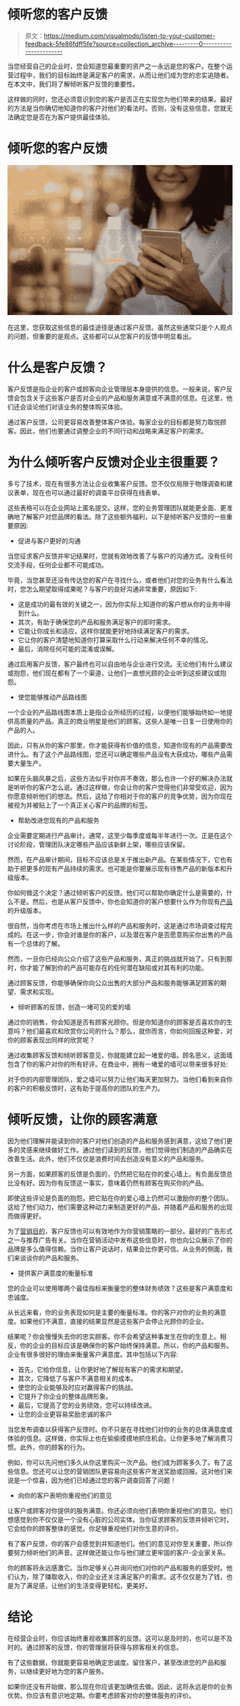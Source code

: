 # 倾听您的客户反馈

> 原文：<https://medium.com/visualmodo/listen-to-your-customer-feedback-5fe86fdff5fe?source=collection_archive---------0----------------------->

当您经营自己的企业时，您会知道您最重要的资产之一永远是您的客户。在整个运营过程中，我们的目标始终是满足客户的需求，从而让他们成为您的忠实追随者。在本文中，我们将了解倾听客户反馈的重要性。

这样做的同时，您还必须意识到您的客户是否正在实现您为他们带来的结果。最好的方法是当你确切地知道你的客户对他们的看法时。否则，没有这些信息，您就无法确定您是否在为客户提供最佳体验。

# 倾听您的客户反馈

![](img/1b6dbcb98b1e5ae9eae09365a73ef98c.png)

在这里，您获取这些信息的最佳途径是通过客户反馈。虽然这些通常只是个人观点的问题，但重要的是观点。这些都可以从您客户的反馈中明显看出。

# 什么是客户反馈？

客户反馈是指企业的客户或顾客向企业管理层本身提供的信息。一般来说，客户反馈会包含关于这些客户是否对企业的产品和服务满意或不满意的信息。在这里，他们还会谈论他们对该业务的整体购买体验。

通过客户反馈，公司更容易改善整体客户体验。每家企业的目标都是努力取悦顾客。因此，他们也要通过调整企业的不同行动和战略来满足客户的需求。

# 为什么倾听客户反馈对企业主很重要？

多亏了技术，现在有很多方法让企业收集客户反馈。您不仅仅局限于物理调查和建议表单，现在也可以通过最好的调查平台获得在线表单。

这些表格可以在企业网站上匿名提交。这样，您的业务管理团队就能更全面、更准确地了解客户对您品牌的看法。除了这些额外福利，以下是倾听客户反馈的一些重要原因:

*   促进与客户更好的沟通

当您征求客户反馈并牢记结果时，您就有效地改善了与客户的沟通方式。没有任何交流手段，任何企业都不可能成功。

毕竟，当您甚至还没有传达您的客户在寻找什么，或者他们对您的业务有什么看法时，您怎么期望取得成果呢？与客户的良好沟通非常重要，原因如下:

*   这是成功的最有效的关键之一，因为你实际上知道你的客户想从你的业务中得到什么。
*   其次，有助于确保您的产品和服务满足客户的即时需求。
*   它能让你成长和适应，这样你就能更好地持续满足客户的需求。
*   它让你的客户清楚地知道你打算采取什么行动来解决任何不幸的情况。
*   最后，消除任何可能的混淆或误解。

通过启用客户反馈，客户最终也可以自由地与企业进行交流。无论他们有什么建议或抱怨，他们现在都有了一个渠道，让他们一直想光顾的企业听到这些建议或抱怨。

*   使您能够推动产品路线图

一个企业的产品路线图本质上是指企业所经历的过程，以便他们能够始终如一地提供高质量的产品。真正的商业明星是他们的顾客。这些人是唯一日复一日使用你的产品的人。

因此，只有从你的客户那里，你才能获得有价值的信息，知道你现有的产品需要改进什么。有了这个产品路线图，您还可以确定哪些产品没有大获成功，哪些产品需要大量生产。

如果在头脑风暴之后，这些方法似乎对你并不奏效，那么也许一个好的解决办法就是听听你的客户怎么说。通过这样做，你会让你的客户觉得他们非常受欢迎，因为你愿意倾听他们的想法。然后，这给了你相对于你的客户的竞争优势，因为你现在被视为并被贴上了一个真正关心客户的品牌的标签。

*   帮助改进您现有的产品和服务

企业需要定期进行产品审计。通常，这至少每季度或每半年进行一次。正是在这个讨论阶段，管理团队决定哪些产品应该新鲜上架，哪些应该保留。

然而，在产品审计期间，目标不应该总是关于推出新产品。在某些情况下，它也有助于把更多的现有产品持续的需求。也可能是你要展示现有待售产品的新版本和升级版本。

你如何做这个决定？通过倾听客户的反馈。他们可以帮助你确定什么是需要的，什么不是。然后，也是从客户反馈中，你也会知道你的客户想要什么作为你现有[产品](https://visualmodo.com/woocommerce-seo-improvement-guide/)的升级版本。

很自然，当你考虑在市场上推出什么样的产品和服务时，这是通过市场调查过程完成的。在这一步，你会对谁是你的客户，以及潜在客户是否愿意购买你出售的产品有一个总体的了解。

然而，一旦你已经向公众介绍了这些产品和服务，真正的挑战就开始了。只有到那时，你才能了解到你的产品可能存在的任何潜在缺陷或对其有利的功能。

通过顾客反馈，你能够确保你向公众出售的大部分产品和服务能够满足顾客的期望、需求和实现。

*   倾听顾客的反馈，创造一堵可见的爱的墙

通过你的销售，你会知道是否有顾客光顾你。但是你知道你的顾客是否喜欢你的生意吗？他们最喜欢和欣赏你公司的什么？那么，就你而言，你如何回报这种爱，对你的顾客表现出同样的欣赏呢？

通过收集顾客反馈和倾听顾客意见，你就能建立起一堵爱的墙。顾名思义，这面墙包含了你的客户对你的所有好评。在商业中，拥有一堵爱的墙可以带来很多好处:

对于你的内部管理团队，爱之墙可以努力让他们每天更加努力。当他们看到来自你的客户的积极反馈时，这有助于提高你的团队的生产力。

# 倾听反馈，让你的顾客满意

因为他们理解并能读到你的客户对他们创造的产品和服务感到满意，这给了他们更多的灵感来继续做好工作。通过他们读到的反馈，他们觉得他们制造的产品确实在改善生活。此外，他们不仅仅是浪费时间去创造没有意义的产品和服务。

另一方面，如果顾客的反馈是负面的，仍然把它贴在你的爱心墙上。有负面反馈总比没有好。因为你有反馈这一事实，意味着仍然有顾客在购买你的产品。

即使这些评论是负面的抱怨。把它贴在你的爱心墙上仍然可以激励你的整个团队。这给了他们动力，他们需要这种动力来制造更好的产品，并随着产品和服务的出现而做得更好。

为了[营销目的](https://visualmodo.com/how-businesses-benefit-from-digital-marketing-and-website-creation/)，客户反馈也可以有效地作为你营销策略的一部分。最好的广告形式之一与推荐广告有关。当你在营销活动中发布这些信息时，你也向公众展示了你的品牌是多么值得信赖。当你让客户说话时，结果会比你更可信。从业务的侧面，我们来谈谈你的产品和服务。

*   提供客户满意度的衡量标准

您的企业可以使用哪两个最佳指标来衡量您的整体财务绩效？这些是客户满意度和忠诚度。

从长远来看，你的业务表现如何是主要的衡量标准。你的客户对你的业务的满意度。如果他们不满意，直接的结果显然是这些客户会停止光顾你的企业。

结果呢？你会慢慢失去你的忠实顾客。你不会希望这种事发生在你的生意上。相反，你的企业的目标应该是确保你的客户始终保持满意。所以，你的产品和服务。企业有很多很好的理由来衡量客户满意度。其中包括以下内容:

*   首先，它给你信息，让你更好地了解现有客户的需求和期望。
*   其次，它降低了与客户不满意相关的成本。
*   使您的企业能够及时应对赢得客户的挑战。
*   它提升了你企业的整体品牌形象。
*   最后，它提高了您的业务绩效，您可以持续改进。
*   让您的企业更容易奖励忠诚的客户

当您发布调查以获得客户反馈时。你不只是在寻找他们对你的业务的总体满意度或体验的信息。这样做，你实际上也在偷偷摸摸地抓住机会。让你更多地了解消费习惯。此外，你的顾客的行为。

例如，你可以先问他们多久从你这里购买一次产品。他们成为顾客多久了。有了这些信息。您还可以让您的营销团队更容易向这些客户发送奖励或回报。这对他们来说是一个惊喜，因为他们已经通过您的客户调查回答了问题！

*   向你的客户表明你重视他们的意见

让客户或顾客对你提供的服务满意。你还必须向他们表明你重视他们的意见。他们想感觉到你不仅仅是一个没有心脏的公司实体。当你征求顾客的反馈并倾听它时，它会给你的顾客整体的感觉。你足够重视他们对你生意的评价。

有了客户反馈，你的客户会感觉到并知道他们。他们的意见对你至关重要，所以你要努力倾听他们的声音。这样做还能让你与他们建立更牢固的客户-企业家关系。

你的顾客将永远感激它。当你足够关心并询问他们对你的产品和服务的感受时。他们认为，除了赚取收入，你的企业还关注满足客户的需求。这不仅仅是为了钱，也是为了满足感，让他们的生活变得更轻松，更美好。

# 结论

在经营企业时，你应该始终重视收集顾客的反馈。这可以是及时的，也可以是不及时的。通过顾客的反馈，你的管理层将获得与顾客相关的信息。

有了这些数据，你就能更容易地确定忠诚度。留住客户，甚至改进您的产品和服务，以继续更好地为您的客户服务。

如果你还没有开始做，那么现在你应该更加确信去做。因此，这将永远是你的业务优势。你应该有意识地定期。你要考虑顾客对你的整体服务的评价。